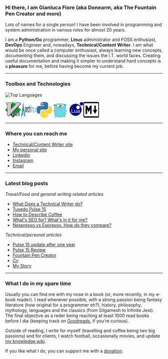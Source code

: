 ### Hi there, I am Gianluca Fiore (aka Donearm, aka The Fountain Pen Creator and more)

Lots of names for a single person! I have been involved in programming and system administration in various roles for almost 20 years.

I am a **Python/Go** programmer, **Linux** administrator and FOSS enthusiast, **DevOps** Engineer and, nowadays, **Technical/Content Writer**. I am what would be once called a computer enthusiast, always learning new concepts, documenting them, and discussing the issues the I.T. world faces. Creating useful documentation and making it simpler to understand hard concepts is a **pleasure** for me, before having become my current job.

----

### Toolbox and Technologies

![Top Languages](https://github-readme-stats.vercel.app/api/top-langs/?username=Donearm&theme=tokyonight)

<img src="vim.svg" alt="Vim Logo" width="50" height="50"/><img src="archlinux.svg" alt="Archlinux Logo" width="50" height="50"/><img src="python.svg" alt="Python Logo" width="50" height="50"/><img src="golang.svg" alt="Golang logo" width="50" height="50"/><img src="lua.svg" alt="Lua logo" width="50" height="50"/><img src="markdown.svg" alt="Markdown logo" width="50" height="50"/>

----

### Where you can reach me

* [Technical/Content Writer site](https://www.fountainpencreator.com)
* [My personal site](https://www.gianlucafiore.it)
* [Linkedin](https://www.linkedin.com/in/gianluca-fiore-a70913b6)
* [Instagram](https://www.instagram.com/gianlucadfiore)
* [Email](mailto:gianlucafiore@fountainpencreator.com)

----

### Latest blog posts

_Travel/Food and general writing related articles_
<!-- FPC:START -->
- [What Does a Technical Writer do?](https://www.fountainpencreator.com/post/what_does_a_technical_writer_do/)
- [Tuxedo Pulse 15](https://www.fountainpencreator.com/project/archwiki_tuxedo_pulse_15/)
- [How to Describe Coffee](https://www.fountainpencreator.com/post/how_to_describe_coffee/)
- [What&#39;s SEO for? What&#39;s in it for me?](https://www.fountainpencreator.com/post/what_s_seo_for_what_s_in_it_for_me/)
- [Nespresso vs Espresso. How do they compare?](https://www.fountainpencreator.com/project/nespresso_vs_espresso_how_do_they_compare/)
<!-- FPC:END -->

_Technical/personal articles_
<!-- GF:START -->
- [Pulse 15 update after one year](https://www.gianlucafiore.it/blog/pulse-15-update-after-one-year/)
- [Pulse 15 Review](https://www.gianlucafiore.it/blog/pulse-15-review/)
- [Fountain Pen Creator](https://www.gianlucafiore.it/blog/fountain-pen-creator/)
- [Cv](https://www.gianlucafiore.it/cv/)
- [My Story](https://www.gianlucafiore.it/my-story/)
<!-- GF:END -->

----

### What I do in my spare time

Usually you can find me with my nose in a book (or, more recently, in my e-book reader). I read whenever possible, with a strong passion being fantasy literature (how original for a programmer eh?), history, philosophy, mythology, languages and the classics (from Gilgamesh to Infinite Jest). The final objective as a reder being reaching at least 1000 read books before I die (keeping track on [Goodreads](https://www.goodreads.com/review/list/25653929-gianluca-fiore?ref=nav_mybooks), if you're curious).

Outside of reading, I write for myself (travelling and coffee being two big passions) and for clients, I watch football, occasionally movies, and update [my knowledge wiki](https://www.gianlucafiore.it/Personal-Wiki/).

If you like what I do, you can support me with a [donation](https://ko-fi.com/W7W7KA0Z).


<!--
**Donearm/Donearm** is a ✨ _special_ ✨ repository because its `README.md` (this file) appears on your GitHub profile.

Here are some ideas to get you started:

- 🔭 I’m currently working on ...
- 🌱 I’m currently learning ...
- 👯 I’m looking to collaborate on ...
- 🤔 I’m looking for help with ...
- 💬 Ask me about ...
- 📫 How to reach me: ...
- 😄 Pronouns: ...
- ⚡ Fun fact: ...
-->
